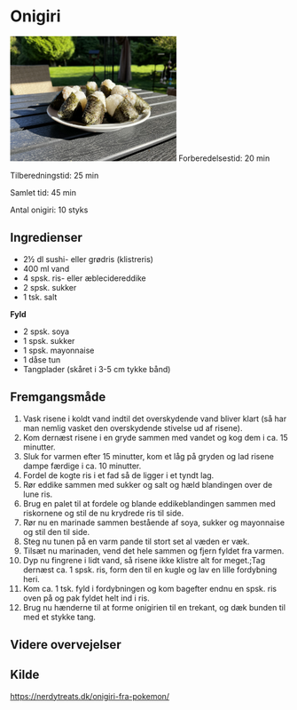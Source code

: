 # Onigiri
<img src="onigiri.jpg" width="300"/>
Forberedelsestid: 20 min

Tilberedningstid: 25 min

Samlet tid: 45 min

Antal onigiri: 10 styks

## Ingredienser
- 2½ dl sushi- eller grødris (klistreris)
- 400 ml vand
- 4 spsk. ris- eller æblecidereddike
- 2 spsk. sukker
- 1 tsk. salt

**Fyld**
- 2 spsk. soya
- 1 spsk. sukker
- 1 spsk. mayonnaise
- 1 dåse tun
- Tangplader (skåret i 3-5 cm tykke bånd)

## Fremgangsmåde
1. Vask risene i koldt vand indtil det overskydende vand bliver klart (så har man nemlig vasket den overskydende stivelse ud af risene).
2. Kom dernæst risene i en gryde sammen med vandet og kog dem i ca. 15 minutter.
3. Sluk for varmen efter 15 minutter, kom et låg på gryden og lad risene dampe færdige i ca. 10 minutter.
4. Fordel de kogte ris i et fad så de ligger i et tyndt lag.
5. Rør eddike sammen med sukker og salt og hæld blandingen over de lune ris.
6. Brug en palet til at fordele og blande eddikeblandingen sammen med riskornene og stil de nu krydrede ris til side.
7. Rør nu en marinade sammen bestående af soya, sukker og mayonnaise og stil den til side.
8. Steg nu tunen på en varm pande til stort set al væden er væk.
9. Tilsæt nu marinaden, vend det hele sammen og fjern fyldet fra varmen.
10. Dyp nu fingrene i lidt vand, så risene ikke klistre alt for meget.;Tag dernæst ca. 1 spsk. ris, form den til en kugle og lav en lille fordybning heri.
11. Kom ca. 1 tsk. fyld i fordybningen og kom bagefter endnu en spsk. ris oven på og pak fyldet helt ind i ris.
12. Brug nu hænderne til at forme onigirien til en trekant, og dæk bunden til med et stykke tang.

## Videre overvejelser

## Kilde
https://nerdytreats.dk/onigiri-fra-pokemon/
##
